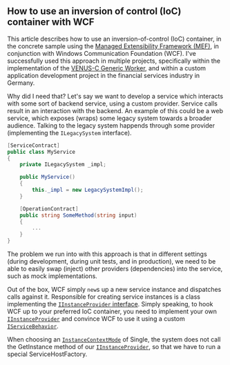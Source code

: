 How to use an inversion of control (IoC) container with WCF
-----------------------------------------------------------

This article describes how to use an inversion-of-control (IoC) container, in the concrete sample using the [Managed Extensibility Framework (MEF)][3], in conjunction with Windows Communication Foundation (WCF). I've successfully used this approach in multiple projects, specifically within the implementation of the [VENUS-C Generic Worker][2], and within a custom application development project in the financial services industry in Germany. 

Why did I need that? Let's say we want to develop a service which interacts with some sort of backend service, using a custom provider. Service calls result in an interaction with the backend. An example of this could be a web service, which exposes (wraps) some legacy system towards a broader audience. Talking to the legacy system happends through some provider (implementing the `ILegacySystem` interface). 

```c#
[ServiceContract]
public class MyService
{
    private ILegacySystem _impl;

    public MyService() 
    {
        this._impl = new LegacySystemImpl();
    }

    [OperationContract]
    public string SomeMethod(string input) 
    {
        ...
    }
}
```

The problem we run into with this approach is that in different settings (during development, during unit tests, and in production), we need to be able to easily swap (inject) other providers (dependencies) into the service, such as mock implementations. 

Out of the box, WCF simply `new`s up a new service instance and dispatches calls against it. Responsible for creating service instances is a class implementing the [`IInstanceProvider` interface][4]. Simply speaking, to hook WCF up to your preferred IoC container, you need to implement your own [`IInstanceProvider`][4] and convince WCF to use it using a custom [`IServiceBehavior`][5]. 



When choosing an [`InstanceContextMode`][6] of Single, the system does not call the GetInstance method of our [`IInstanceProvider`][4], so that we have to run a special ServiceHostFactory.  


[1]: http://msdn.microsoft.com/en-us/library/ms733766.aspx "Host a WCF Service in IIS"
[2]: http://www.venus-c.eu/ "VENUS-C Generic Worker"
[3]: http://msdn.microsoft.com/en-us/library/dd460648.aspx
[4]: http://msdn.microsoft.com/en-us/library/system.servicemodel.dispatcher.iinstanceprovider.aspx 
[5]: http://msdn.microsoft.com/en-us/library/system.servicemodel.description.iservicebehavior.aspx 
[6]: http://msdn.microsoft.com/en-us/library/system.servicemodel.instancecontextmode.aspx